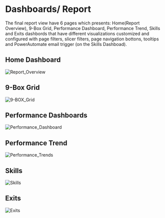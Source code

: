 # Dashboards/ Report

The final report view have 6 pages which presents: Home(Report Overview), 9-Box Grid, Performance Dashboard, Performance Trend, Skills and Exits dashbords that have different visualizations 
customized and configured with page filters, slicer filters, page navigation bottons, tooltips and PowerAutomate email trigger (on the Skills Dashboad).

## Home Dashboard

![Report_Overview](https://github.com/user-attachments/assets/91469c32-87dc-44cc-b8b0-3ec071b65608)

## 9-Box Grid

![9-BOX_Grid](https://github.com/user-attachments/assets/f75683cb-4d96-4765-88a2-2ad36645714b)

## Performance Dashboards

![Performance_Dashboard](https://github.com/user-attachments/assets/674f0585-83b8-4c27-84c5-940b5530a34f)

## Performance Trend

![Performance_Trends](https://github.com/user-attachments/assets/b5fa6f76-32d3-4992-9ea5-46b41e00e252)

## Skills

![Skills](https://github.com/user-attachments/assets/d55c420f-8bbc-4f8c-9cca-d6e630952011)

## Exits

![Exits](https://github.com/user-attachments/assets/f206bbb5-c90b-4b43-ba0d-fea6b7e19caf)
